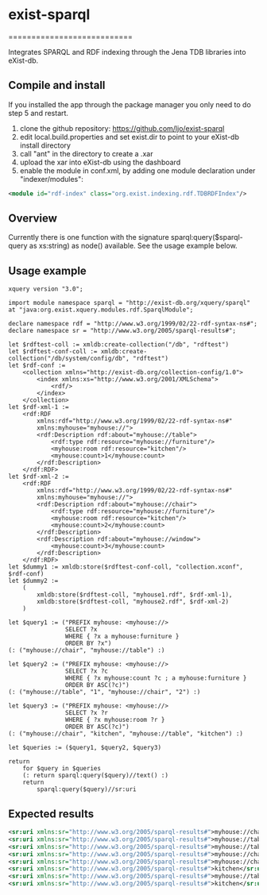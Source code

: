 # exist-sparql
===========================

Integrates SPARQL and RDF indexing through the Jena TDB libraries into eXist-db.

## Compile and install
If you installed the app through the package manager you only need to do step 5 and restart.

1. clone the github repository: https://github.com/ljo/exist-sparql
2. edit local.build.properties and set exist.dir to point to your eXist-db install directory
3. call "ant" in the directory to create a .xar
4. upload the xar into eXist-db using the dashboard
5. enable the module in conf.xml, by adding one module declaration under "indexer/modules":
```xml
<module id="rdf-index" class="org.exist.indexing.rdf.TDBRDFIndex"/>
```

## Overview
Currently there is one function with the signature sparql:query($sparql-query as xs:string) as node() available. See the usage example below.

## Usage example

```xquery
xquery version "3.0";

import module namespace sparql = "http://exist-db.org/xquery/sparql" at "java:org.exist.xquery.modules.rdf.SparqlModule";

declare namespace rdf = "http://www.w3.org/1999/02/22-rdf-syntax-ns#";
declare namespace sr = "http://www.w3.org/2005/sparql-results#";

let $rdftest-coll := xmldb:create-collection("/db", "rdftest")
let $rdftest-conf-coll := xmldb:create-collection("/db/system/config/db", "rdftest")
let $rdf-conf :=
    <collection xmlns="http://exist-db.org/collection-config/1.0">
        <index xmlns:xs="http://www.w3.org/2001/XMLSchema">
            <rdf/>
        </index>
    </collection>
let $rdf-xml-1 :=
    <rdf:RDF
        xmlns:rdf="http://www.w3.org/1999/02/22-rdf-syntax-ns#"
        xmlns:myhouse="myhouse://">
        <rdf:Description rdf:about="myhouse://table">
            <rdf:type rdf:resource="myhouse://furniture"/>
            <myhouse:room rdf:resource="kitchen"/>
            <myhouse:count>1</myhouse:count>
        </rdf:Description>
    </rdf:RDF>
let $rdf-xml-2 :=
    <rdf:RDF
        xmlns:rdf="http://www.w3.org/1999/02/22-rdf-syntax-ns#"
        xmlns:myhouse="myhouse://">
        <rdf:Description rdf:about="myhouse://chair">
            <rdf:type rdf:resource="myhouse://furniture"/>
            <myhouse:room rdf:resource="kitchen"/>
            <myhouse:count>2</myhouse:count>
        </rdf:Description>
        <rdf:Description rdf:about="myhouse://window">
            <myhouse:count>3</myhouse:count>
        </rdf:Description>
    </rdf:RDF>
let $dummy1 := xmldb:store($rdftest-conf-coll, "collection.xconf", $rdf-conf)
let $dummy2 := 
    (
        xmldb:store($rdftest-coll, "myhouse1.rdf", $rdf-xml-1),
        xmldb:store($rdftest-coll, "myhouse2.rdf", $rdf-xml-2)
    )

let $query1 := ("PREFIX myhouse: <myhouse://>
                SELECT ?x
                WHERE { ?x a myhouse:furniture }
                ORDER BY ?x")
(: ("myhouse://chair", "myhouse://table") :)

let $query2 := ("PREFIX myhouse: <myhouse://>
                SELECT ?x ?c
                WHERE { ?x myhouse:count ?c ; a myhouse:furniture }
                ORDER BY ASC(?c)")
(: ("myhouse://table", "1", "myhouse://chair", "2") :)

let $query3 := ("PREFIX myhouse: <myhouse://>
                SELECT ?x ?r
                WHERE { ?x myhouse:room ?r }
                ORDER BY ASC(?c)")
(: ("myhouse://chair", "kitchen", "myhouse://table", "kitchen") :)

let $queries := ($query1, $query2, $query3)

return
    for $query in $queries
    (: return sparql:query($query)//text() :)
    return
        sparql:query($query)//sr:uri
```

## Expected results

```xml
<sr:uri xmlns:sr="http://www.w3.org/2005/sparql-results#">myhouse://chair</sr:uri>
<sr:uri xmlns:sr="http://www.w3.org/2005/sparql-results#">myhouse://table</sr:uri>
<sr:uri xmlns:sr="http://www.w3.org/2005/sparql-results#">myhouse://table</sr:uri>
<sr:uri xmlns:sr="http://www.w3.org/2005/sparql-results#">myhouse://chair</sr:uri>
<sr:uri xmlns:sr="http://www.w3.org/2005/sparql-results#">myhouse://chair</sr:uri>
<sr:uri xmlns:sr="http://www.w3.org/2005/sparql-results#">kitchen</sr:uri>
<sr:uri xmlns:sr="http://www.w3.org/2005/sparql-results#">myhouse://table</sr:uri>
<sr:uri xmlns:sr="http://www.w3.org/2005/sparql-results#">kitchen</sr:uri>
```
